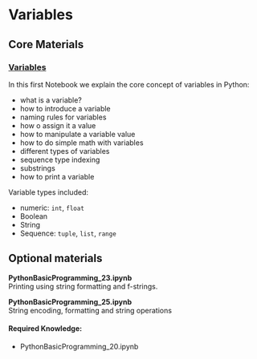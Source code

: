 # Variables

## Core Materials
### [Variables](PythonBasicProgramming_20.ipynb)
In this first Notebook we explain the core concept of variables in Python:

* what is a variable?
* how to introduce a variable
* naming rules for variables
* how o assign it a value
* how to manipulate a variable value
* how to do simple math with variables
* different types of variables
* sequence type indexing
* substrings
* how to print a variable

Variable types included:

* numeric: `int`, `float`
* Boolean
* String
* Sequence:  `tuple`, `list`, `range`


## Optional materials

**PythonBasicProgramming_23.ipynb**  
Printing using string formatting and f-strings.

**PythonBasicProgramming_25.ipynb**   
String encoding, formatting and string operations

#### Required Knowledge:   
* PythonBasicProgramming_20.ipynb
